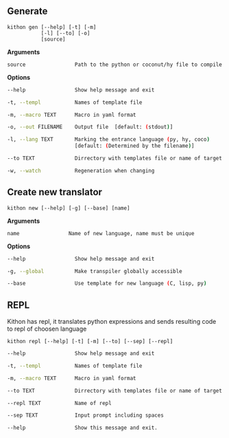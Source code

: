 Generate
--------

```
kithon gen [--help] [-t] [-m]
	       [-l] [--to] [-o]
           [source]
```
**Arguments**

```
source                Path to the python or coconut/hy file to compile
```

**Options**

```bash
--help                Show help message and exit

-t, --templ           Names of template file

-m, --macro TEXT      Macro in yaml format

-o, --out FILENAME    Output file  [default: (stdout)]

-l, --lang TEXT       Marking the entrance language (py, hy, coco)
	                  [default: (Determined by the filename)]

--to TEXT             Dirrectory with templates file or name of target language

-w, --watch           Regeneration when changing
```

Create new translator
---------------------

```
kithon new [--help] [-g] [--base] [name]
```

**Arguments**

```
name                Name of new language, name must be unique
```

**Options**

```bash
--help                Show help message and exit

-g, --global          Make transpiler globally accessible

--base                Use template for new language (C, lisp, py)
```

REPL
----

Kithon has repl, it translates python expressions and sends resulting code to repl of choosen language

```
kithon repl [--help] [-t] [-m] [--to] [--sep] [--repl]
```

```bash
--help                Show help message and exit

-t, --templ           Names of template file

-m, --macro TEXT      Macro in yaml format

--to TEXT             Dirrectory with templates file or name of target language

--repl TEXT           Name of repl

--sep TEXT            Input prompt including spaces

--help                Show this message and exit.
```
